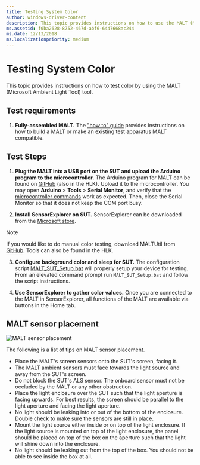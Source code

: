 ```yaml
---
title: Testing System Color
author: windows-driver-content
description: This topic provides instructions on how to use the MALT (Microsoft Ambient Light Tool) as a color testing solution.
ms.assetid: f0ba2628-8752-467d-abf6-6447668ac244
ms.date: 12/13/2018
ms.localizationpriority: medium
---
```


# Testing System Color

This topic provides instructions on how to test color by using the MALT (Microsoft Ambient Light Tool) tool.

## Test requirements

1. **Fully-assembled MALT.**   The ["how to" guide](testing-MALT-building-a-light-testing-tool.md) provides instructions on how to build a MALT or make an existing test apparatus MALT compatible.

## Test Steps

1. **Plug the MALT into a USB port on the SUT and upload the Arduino program to the microcontroller.** The Arduino program for MALT can be found on [GitHub](https://github.com/Microsoft/busiotools/tree/master/sensors/Tools/MALT) (also in the HLK). Upload it to the microcontroller. You may open **Arduino** > **Tools** > **Serial Monitor**, and verify that the [microcontroller commands](testing-MALT-auto-brightness.md) work as expected. Then, close the Serial Monitor so that it does not keep the COM port busy.

2. **Install SensorExplorer on SUT.** SensorExplorer can be downloaded from the [Microsoft store](https://aka.ms/sensorexplorer). 
   
> [!Note] 
> If you would like to do manual color testing, download MALTUtil from [GitHub](https://github.com/Microsoft/busiotools/tree/master/sensors/Tools/MALT). Tools can also be found in the HLK.
   
3. **Configure background color and sleep for SUT.**  The configuration script [MALT_SUT_Setup.bat](https://github.com/Microsoft/busiotools/tree/master/sensors/Tools/MALT/Code/Scripts) will properly setup your device for testing.  From an elevated command prompt run ``MALT_SUT_Setup.bat`` and follow the script instructions.

4. **Use SensorExplorer to gather color values.** Once you are connected to the MALT in SensorExplorer, all functions of the MALT are available via buttons in the Home tab.

## MALT sensor placement

![MALT sensor placement](images/placement.png)

The following is a list of tips on MALT sensor placement.

* Place the MALT's screen sensors onto the SUT's screen, facing it.
* The MALT ambient sensors must face towards the light source and away from the SUT's screen. 
* Do not block the SUT's ALS sensor.  The onboard sensor must not be occluded by the MALT or any other obstruction.
* Place the light enclosure over the SUT such that the light aperture is facing upwards. For best results, the screen should be parallel to the light aperture and facing the light aperture.
* No light should be leaking into or out of the bottom of the enclosure.  Double check to make sure the sensors are still in place.
* Mount the light source either inside or on top of the light enclosure.  If the light source is mounted on top of the light enclosure, the panel should be placed on top of the box on the aperture such that the light will shine down into the enclosure.
* No light should be leaking out from the top of the box. You should not be able to see inside the box at all.